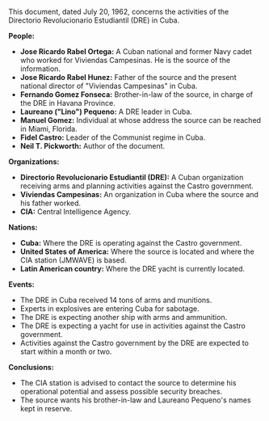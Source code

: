 This document, dated July 20, 1962, concerns the activities of the Directorio Revolucionario Estudiantil (DRE) in Cuba.

**People:**

*   **Jose Ricardo Rabel Ortega:** A Cuban national and former Navy cadet who worked for Viviendas Campesinas. He is the source of the information.
*   **Jose Ricardo Rabel Hunez:** Father of the source and the present national director of "Viviendas Campesinas" in Cuba.
*   **Fernando Gomez Fonseca:** Brother-in-law of the source, in charge of the DRE in Havana Province.
*   **Laureano ("Lino") Pequeno:** A DRE leader in Cuba.
*   **Manuel Gomez:** Individual at whose address the source can be reached in Miami, Florida.
*   **Fidel Castro:** Leader of the Communist regime in Cuba.
*   **Neil T. Pickworth:** Author of the document.

**Organizations:**

*   **Directorio Revolucionario Estudiantil (DRE):** A Cuban organization receiving arms and planning activities against the Castro government.
*   **Viviendas Campesinas:** An organization in Cuba where the source and his father worked.
*   **CIA:** Central Intelligence Agency.

**Nations:**

*   **Cuba:** Where the DRE is operating against the Castro government.
*   **United States of America:** Where the source is located and where the CIA station (JMWAVE) is based.
*   **Latin American country:** Where the DRE yacht is currently located.

**Events:**

*   The DRE in Cuba received 14 tons of arms and munitions.
*   Experts in explosives are entering Cuba for sabotage.
*   The DRE is expecting another ship with arms and ammunition.
*   The DRE is expecting a yacht for use in activities against the Castro government.
*   Activities against the Castro government by the DRE are expected to start within a month or two.

**Conclusions:**

*   The CIA station is advised to contact the source to determine his operational potential and assess possible security breaches.
*   The source wants his brother-in-law and Laureano Pequeno's names kept in reserve.
